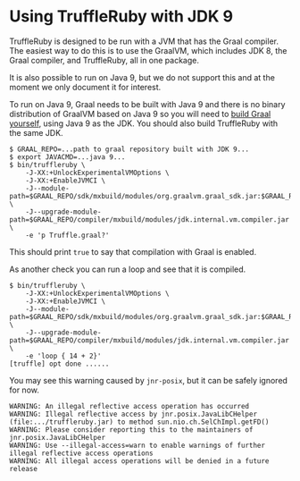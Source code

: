 # Using TruffleRuby with JDK 9

TruffleRuby is designed to be run with a JVM that has the Graal compiler. The
easiest way to do this is to use the GraalVM, which includes JDK 8, the Graal
compiler, and TruffleRuby, all in one package.

It is also possible to run on Java 9, but we do not support this and at the
moment we only document it for interest.

To run on Java 9, Graal needs to be built with Java 9 and there is no binary
distribution of GraalVM based on Java 9 so you will need to
[build Graal yourself](../contributor/building-graal.md), using Java 9 as the
JDK. You should also build TruffleRuby with the same JDK.

```
$ GRAAL_REPO=...path to graal repository built with JDK 9...
$ export JAVACMD=...java 9...
$ bin/truffleruby \
    -J-XX:+UnlockExperimentalVMOptions \
    -J-XX:+EnableJVMCI \
    -J--module-path=$GRAAL_REPO/sdk/mxbuild/modules/org.graalvm.graal_sdk.jar:$GRAAL_REPO/truffle/mxbuild/modules/com.oracle.truffle.truffle_api.jar \
    -J--upgrade-module-path=$GRAAL_REPO/compiler/mxbuild/modules/jdk.internal.vm.compiler.jar \
    -e 'p Truffle.graal?'
```

This should print `true` to say that compilation with Graal is enabled.

As another check you can run a loop and see that it is compiled.

```
$ bin/truffleruby \
    -J-XX:+UnlockExperimentalVMOptions \
    -J-XX:+EnableJVMCI \
    -J--module-path=$GRAAL_REPO/sdk/mxbuild/modules/org.graalvm.graal_sdk.jar:$GRAAL_REPO/truffle/mxbuild/modules/com.oracle.truffle.truffle_api.jar \
    -J--upgrade-module-path=$GRAAL_REPO/compiler/mxbuild/modules/jdk.internal.vm.compiler.jar \
    -e 'loop { 14 + 2}'
[truffle] opt done ......
```

You may see this warning caused by `jnr-posix`, but it can be safely ignored
for now.

```
WARNING: An illegal reflective access operation has occurred
WARNING: Illegal reflective access by jnr.posix.JavaLibCHelper (file:.../truffleruby.jar) to method sun.nio.ch.SelChImpl.getFD()
WARNING: Please consider reporting this to the maintainers of jnr.posix.JavaLibCHelper
WARNING: Use --illegal-access=warn to enable warnings of further illegal reflective access operations
WARNING: All illegal access operations will be denied in a future release
```
